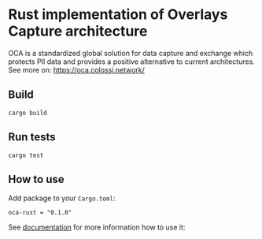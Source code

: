 # Rust implementation of Overlays Capture architecture


OCA is a standardized global solution for data capture and exchange which protects PII data and provides a positive alternative to current architectures.
See more on: https://oca.colossi.network/

## Build

    cargo build

## Run tests

    cargo test

## How to use


Add package to your `Cargo.toml`:

    oca-rust = "0.1.0"


See [documentation](https://docs.rs/oca-rust/0.1.0) for more information how to use it:
